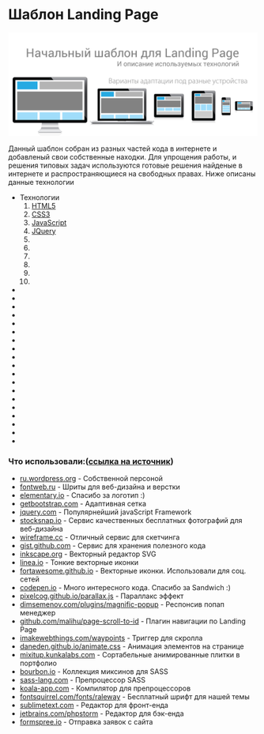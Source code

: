 # Шаблон Landing Page

![Шаблон Landing Page](https://raw.githubusercontent.com/DmitriyRF/Start-land-page/master/adaptive.jpg)

<p>Данный шаблон собран из разных частей кода в интернете и добавленый свои собственные находки.
Для упрощения работы, и решения типовых задач используются готовые решения найденые в интернете и распространяющиеся на свободных правах. Ниже описаны данные технологии</p>


<ul>
	<li><a href=""></a>Технологии
		<ol>
			<li><a href="">HTML5</a></li>
			<li><a href="">CSS3</a></li>
			<li><a href="">JavaScript</a></li>
			<li><a href="http://jquery.com/">JQuery</a></li>
			<li><a href=""></a></li>
			<li><a href=""></a></li>
			<li><a href=""></a></li>
			<li><a href=""></a></li>
			<li><a href=""></a></li>
			<li><a href=""></a></li>
		</ol>
	</li>
	<li><a href=""></a></li>
	<li><a href=""></a></li>
	<li><a href=""></a></li>
	<li><a href=""></a></li>
	<li><a href=""></a></li>
	<li><a href=""></a></li>
	<li><a href=""></a></li>
	<li><a href=""></a></li>
	<li><a href=""></a></li>
	<li><a href=""></a></li>
	<li><a href=""></a></li>
	<li><a href=""></a></li>
	<li><a href=""></a></li>
	<li><a href=""></a></li>
	<li><a href=""></a></li>
	<li><a href=""></a></li>
	<li><a href=""></a></li>
	<li><a href=""></a></li>
	<li><a href=""></a></li>
</ul>

<h3>Что использовали:(<a href="https://github.com/agragregra/wordpress-landing-page-lesson">ссылка на источник</a>)</h3>

<ul>
	<li><a href="http://ru.wordpress.org" target="_blank">ru.wordpress.org</a> - Собственной персоной</li>
	<li><a href="http://fontweb.ru" target="_blank">fontweb.ru</a> - Шриты для веб-дизайна и верстки</li>
	<li><a href="http://elementary.io" target="_blank">elementary.io</a> - Спасибо за логотип :)</li>
	<li><a href="http://getbootstrap.com" target="_blank">getbootstrap.com</a> - Адаптивная сетка</li>
	<li><a href="http://jquery.com" target="_blank">jquery.com</a> - Популярнейший javaScript Framework</li>
	<li><a href="http://stocksnap.io" target="_blank">stocksnap.io</a> - Сервис качественных бесплатных фотографий для веб-дизайна</li>
	<li><a href="http://wireframe.cc/fEKu0b" target="_blank">wireframe.cc</a> - Отличный сервис для скетчинга</li>
	<li><a href="http://gist.github.com/agragregra" target="_blank">gist.github.com</a> - Сервис для хранения полезного кода</li>
	<li><a href="http://inkscape.org" target="_blank">inkscape.org</a> - Векторный редактор SVG</li>
	<li><a href="http://linea.io" target="_blank">linea.io</a> - Тонкие векторные иконки</li>
	<li><a href="http://fortawesome.github.io/Font-Awesome" target="_blank">fortawesome.github.io</a> - Векторные иконки. Использовали для соц. сетей</li>
	<li><a href="http://codepen.io/anon/pen/azYBoX" target="_blank">codepen.io</a> - Много интересного кода. Спасибо за Sandwich :)</li>
	<li><a href="http://pixelcog.github.io/parallax.js" target="_blank">pixelcog.github.io/parallax.js</a> - Параллакс эффект</li>
	<li><a href="http://dimsemenov.com/plugins/magnific-popup" target="_blank">dimsemenov.com/plugins/magnific-popup</a> - Респонсив попап менеджер</li>
	<li><a href="http://github.com/malihu/page-scroll-to-id" target="_blank">github.com/malihu/page-scroll-to-id</a> - Плагин навигации по Landing Page</li>
	<li><a href="http://imakewebthings.com/waypoints" target="_blank">imakewebthings.com/waypoints</a> - Триггер для скролла</li>
	<li><a href="http://daneden.github.io/animate.css" target="_blank">daneden.github.io/animate.css</a> - Анимация элементов на странице</li>
	<li><a href="http://mixitup.kunkalabs.com" target="_blank">mixitup.kunkalabs.com</a> - Сортабельные анимированные плитки в портфолио</li>
	<li><a href="http://bourbon.io" target="_blank">bourbon.io</a> - Коллекция миксинов для SASS</li>
	<li><a href="http://sass-lang.com" target="_blank">sass-lang.com</a> - Препроцессор SASS</li>
	<li><a href="http://koala-app.com" target="_blank">koala-app.com</a> - Компилятор для препроцессоров</li>
	<li><a href="http://fontsquirrel.com/fonts/raleway" target="_blank">fontsquirrel.com/fonts/raleway</a> - Бесплатный шрифт для нашей темы</li>
	<li><a href="http://sublimetext.com" target="_blank">sublimetext.com</a> - Редактор для фронт-енда</li>
	<li><a href="http://jetbrains.com/phpstorm" target="_blank">jetbrains.com/phpstorm</a> - Редактор для бэк-енда</li>
	<li><a href="http://formspree.io" target="_blank">formspree.io</a> - Отправка заявок с сайта</li>
</ul>